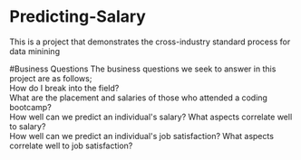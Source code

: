 # Predicting-Salary
This is a project that demonstrates the cross-industry standard process for data minining

#Business Questions
The business questions we seek to answer in this project are as follows;\
  How do I break into the field?\
  What are the placement and salaries of those who attended a coding bootcamp?\
  How well can we predict an individual's salary? What aspects correlate well to salary?\
  How well can we predict an individual's job satisfaction? What aspects correlate well to job satisfaction?
